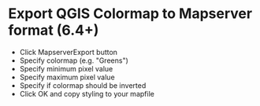 # Export QGIS Colormap to Mapserver format (6.4+)
* Click MapserverExport button
* Specify colormap (e.g. "Greens")
* Specify minimum pixel value
* Specify maximum pixel value
* Specify if colormap should be inverted
* Click OK and copy styling to your mapfile

